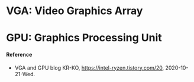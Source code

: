 # VGA: Video Graphics Array

# GPU: Graphics Processing Unit

#### Reference
- VGA and GPU blog KR-KO, https://intel-ryzen.tistory.com/20, 2020-10-21-Wed.
